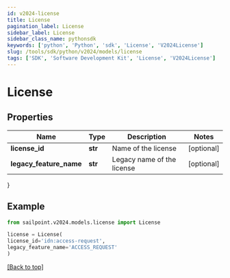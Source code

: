 ```yaml
---
id: v2024-license
title: License
pagination_label: License
sidebar_label: License
sidebar_class_name: pythonsdk
keywords: ['python', 'Python', 'sdk', 'License', 'V2024License']
slug: /tools/sdk/python/v2024/models/license
tags: ['SDK', 'Software Development Kit', 'License', 'V2024License']
---
```


# License

## Properties

| Name                    | Type    | Description                | Notes      |
| ----------------------- | ------- | -------------------------- | ---------- |
| **license_id**          | **str** | Name of the license        | [optional] |
| **legacy_feature_name** | **str** | Legacy name of the license | [optional] |

}

## Example

```python
from sailpoint.v2024.models.license import License

license = License(
license_id='idn:access-request',
legacy_feature_name='ACCESS_REQUEST'
)

```

[[Back to top]](#)
